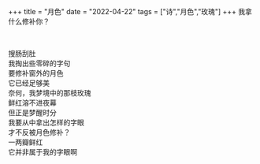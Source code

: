 +++
title = "月色"
date = "2022-04-22"
tags = ["诗","月色","玫瑰"]
+++
我拿什么修补你？

<!--more-->
<br>

搜肠刮肚<br>
我掏出些零碎的字句<br>
要修补窗外的月色<br>
它已经足够美<br>
奈何，我梦境中的那枝玫瑰<br>
鲜红溶不进夜幕<br>
但正是梦醒时分<br>
我要从中拿出怎样的字眼<br>
才不反被月色修补？<br>
一两瓣鲜红<br>
它并非属于我的字眼啊<br>
